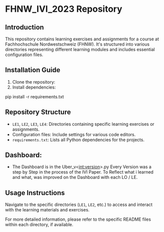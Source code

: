 # FHNW_IVI_2023 Repository

## Introduction
This repository contains learning exercises and assignments for a course at Fachhochschule Nordwestschweiz (FHNW). It's structured into various directories representing different learning modules and includes essential configuration files.

## Installation Guide
1. Clone the repository:
2. Install dependencies:

pip install -r requirements.txt

## Repository Structure
- `LE1`, `LE2`, `LE3`, `LE4`: Directories containing specific learning exercises or assignments.
- Configuration files: Include settings for various code editors.
- `requirements.txt`: Lists all Python dependencies for the projects.

## Dashboard:
- The Dashboard is in the Uber_v<<int:version>>.py Every Version was a step by Step in the process of the IVI Paper. To Reflect what i learned and what, was improved on the Dashboard with each LO / LE.


## Usage Instructions
Navigate to the specific directories (`LE1`, `LE2`, etc.) to access and interact with the learning materials and exercises.

For more detailed information, please refer to the specific README files within each directory, if available.
